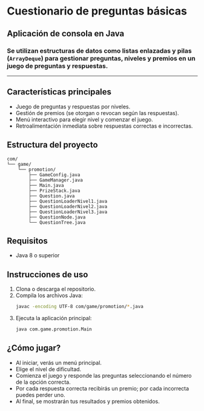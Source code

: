 # Cuestionario de preguntas básicas

## Aplicación de consola en Java

### Se utilizan estructuras de datos como listas enlazadas y pilas (`ArrayDeque`) para gestionar preguntas, niveles y premios en un juego de preguntas y respuestas.

---

## Características principales

- Juego de preguntas y respuestas por niveles.
- Gestión de premios (se otorgan o revocan según las respuestas).
- Menú interactivo para elegir nivel y comenzar el juego.
- Retroalimentación inmediata sobre respuestas correctas e incorrectas.

## Estructura del proyecto

```
com/
└── game/
    └── promotion/
        ├── GameConfig.java
        ├── GameManager.java
        ├── Main.java
        ├── PrizeStack.java
        ├── Question.java
        ├── QuestionLoaderNivel1.java
        ├── QuestionLoaderNivel2.java
        ├── QuestionLoaderNivel3.java
        ├── QuestionNode.java
        └── QuestionTree.java
```

## Requisitos
- Java 8 o superior

## Instrucciones de uso

1. Clona o descarga el repositorio.
2. Compila los archivos Java:
    ```bash
    javac -encoding UTF-8 com/game/promotion/*.java
    ```
3. Ejecuta la aplicación principal:
    ```bash
    java com.game.promotion.Main
    ```

## ¿Cómo jugar?
- Al iniciar, verás un menú principal.
- Elige el nivel de dificultad.
- Comienza el juego y responde las preguntas seleccionando el número de la opción correcta.
- Por cada respuesta correcta recibirás un premio; por cada incorrecta puedes perder uno.
- Al final, se mostrarán tus resultados y premios obtenidos.
